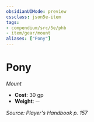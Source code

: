 ```yaml
---
obsidianUIMode: preview
cssclass: json5e-item
tags:
- compendium/src/5e/phb
- item/gear/mount
aliases: ["Pony"]
---
```

# Pony
*Mount*  

- **Cost**: 30 gp
- **Weight**: ⏤

*Source: Player's Handbook p. 157*